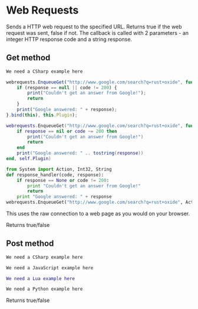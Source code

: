 # Web Requests

Sends a HTTP web request to the specified URL. Returns true if the web request was sent, false if not. The callback is called with 2 parameters - an integer HTTP response code and a string response.

## Get method

``` csharp
We need a CSharp example here
```

``` javascript
webrequests.EnqueueGet("http://www.google.com/search?q=rust+oxide", function(code, response) {
    if (response == null || code != 200) {
        print("Couldn't get an answer from Google!");
        return
    }
    print("Google answered: " + response);
}.bind(this), this.Plugin);
```

``` lua
webrequests.EnqueueGet("http://www.google.com/search?q=rust+oxide", function(code, response)
    if response == nil or code ~= 200 then 
        print("Couldn't get an answer from Google!") 
        return 
    end
    print("Google answered: " .. tostring(response))
end, self.Plugin)
```

``` python
from System import Action, Int32, String
def response_handler(code, response):
    if response == None or code != 200:
        print "Couldn't get an answer from Google!" 
        return 
    print "Google answered: " + response
webrequests.EnqueueGet("http://www.google.com/search?q=rust+oxide", Action[Int32,String](response_handler), self.Plugin);
```

This uses the raw connection to a web page as you would on your browser.

Returns true/false

## Post method

``` csharp
We need a CSharp example here
```

``` javascript
We need a JavaScript example here
```

``` lua
We need a Lua example here
```

``` python
We need a Python example here
```

Returns true/false

